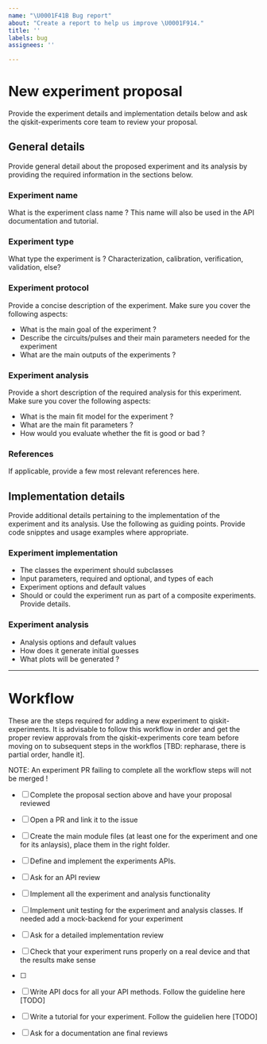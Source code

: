 ```yaml
---
name: "\U0001F41B Bug report"
about: "Create a report to help us improve \U0001F914."
title: ''
labels: bug
assignees: ''

---
```


<!-- ⚠️ If you do not respect this template, your issue will be closed -->
<!-- ⚠️ Make sure to browse the opened and closed issues -->

# New experiment proposal
Provide the experiment details and implementation details below and ask the qiskit-experiments core team to review 
your proposal. 

## General details
Provide general detail about the proposed experiment and its analysis by providing the required information in the 
sections below. 

### Experiment name
What is the experiment class name ? This name will also be used in the API documentation and tutorial.

### Experiment type
What type the experiment is ? Characterization, calibration, verification, validation, else? 

### Experiment protocol
Provide a concise description of the experiment. Make sure you cover the following aspects:  
* What is the main goal of the experiment ?
* Describe the circuits/pulses and their main parameters needed for the experiment
* What are the main outputs of the experiments ?

### Experiment analysis
Provide a short description of the required analysis for this experiment. Make sure you cover the following aspects:
* What is the main fit model for the experiment ? 
* What are the main fit parameters ?
* How would you evaluate whether the fit is good or bad ?


### References 
If applicable, provide a few most relevant references here.

## Implementation details
Provide additional details pertaining to the implementation of the experiment and its analysis. Use the following as 
guiding points. Provide code snipptes and usage examples where appropriate. 
### Experiment implementation
* The classes the experiment should subclasses
* Input parameters, required and optional, and types of each
* Experiment options and default values
* Should or could the experiment run as part of a composite experiments. Provide details.

### Experiment analysis
* Analysis options and default values
* How does it generate initial guesses
* What plots will be generated ? 

---

# Workflow
These are the steps required for adding a new experiment to qiskit-experiments. It is advisable to follow this workflow
in order and get the proper review approvals from the qiskit-experiments core team before moving on to subsequent steps 
in the workflos [TBD: repharase, there is partial order, handle it]. 

NOTE: An experiment PR failing to complete all the workflow steps will not be merged !

- [ ] Complete the proposal section above and have your proposal reviewed 
- [ ] Open a PR and link it to the issue
- [ ] Create the main module files (at least one for the experiment and one for its anlaysis), place them in the right 
folder. 
- [ ] Define and implement the experiments APIs. 
- [ ] Ask for an API review
- [ ] Implement all the experiment and analysis functionality
- [ ] Implement unit testing for the experiment and analysis classes. If needed add a mock-backend for your experiment
- [ ] Ask for a detailed implementation review
- [ ] Check that your experiment runs properly on a real device and that the results make sense
- [ ] 
- [ ] Write API docs for all your API methods. Follow the guideline here [TODO]
- [ ] Write a tutorial for your experiment. Follow the guidelien here [TODO]
- [ ] Ask for a documentation ane final reviews 

  
